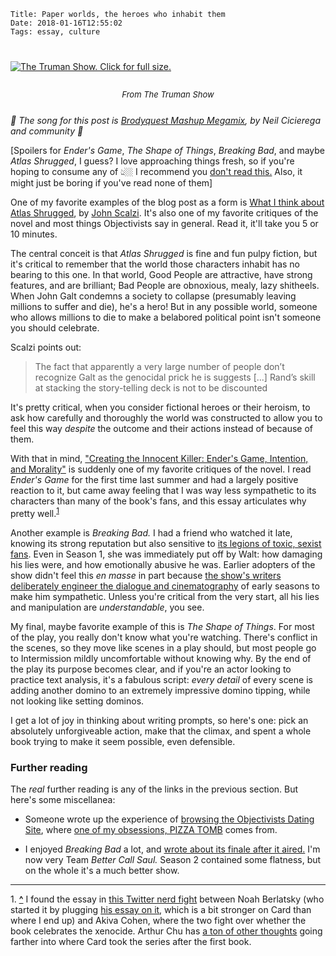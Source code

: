    Title: Paper worlds, the heroes who inhabit them
    Date: 2018-01-16T12:55:02
    Tags: essay, culture

<div class="caption-img-block" style="margin: 25px auto">
<a href="/img/2018/1/truman_show.jpg" target="blank">
  <img src="/img/2018/1/truman_show_THUMB.jpg" alt="The Truman Show. Click for full size." style="margin: 15px auto;" /></a>
<p style="font-style: italic; text-align: center; font-size: small">From <em>The Truman Show</em></p>
</div>

_🎵 The song for this post is [Brodyquest Mashup Megamix][13], by Neil Cicierega
and community 🎵_

\[Spoilers for _Ender's Game_, _The Shape of Things_, _Breaking Bad_, and maybe
_Atlas Shrugged_, I guess? I love approaching things fresh, so if you're hoping
to consume any of 👆🏼 I recommend you [don't read this.][3] Also, it might just
be boring if you've read none of them\]

One of my favorite examples of the blog post as a form is [What I think about
Atlas Shrugged][1], by [John Scalzi][7]. It's also one of my favorite critiques
of the novel and most things Objectivists say in general. Read it, it'll take
you 5 or 10 minutes.

The central conceit is that _Atlas Shrugged_ is fine and fun pulpy fiction, but
it's critical to remember that the world those characters inhabit has
no bearing to this one. In that world, Good People are attractive, have strong
features, and are brilliant; Bad People are obnoxious, mealy, lazy shitheels.
When John Galt condemns a society to collapse (presumably leaving millions to
suffer and die), he's a hero! But in any possible world, someone who allows
millions to die to make a belabored political point isn't someone you should
celebrate.

Scalzi points out:

> The fact that apparently a very large number of people don’t recognize Galt as
> the genocidal prick he is suggests [...] Rand’s skill at stacking the
> story-telling deck is not to be discounted

It's pretty critical, when you consider fictional heroes or their heroism, to
ask how carefully and thoroughly the world was constructed to allow you to feel
this way _despite_ the outcome and their actions instead of because of them.

With that in mind, ["Creating the Innocent Killer: Ender's Game, Intention, and
Morality"][2] is suddenly one of my favorite critiques of the novel. I read
_Ender's Game_ for the first time last summer and had a largely positive
reaction to it, but came away feeling that I was way less sympathetic to its 
characters than many of the book's fans, and this essay articulates why pretty
well.<sup id="place1"><a href="#footnote1">1</a></sup>

Another example is _Breaking Bad._ I had a friend who watched it late, knowing
its strong reputation but also sensitive to [its legions of toxic, sexist
fans][4]. Even in Season 1, she was immediately put off by Walt: how damaging
his lies were, and how emotionally abusive he was. Earlier adopters of the show
didn't feel this _en masse_ in part because [the show's writers deliberately
engineer the dialogue and cinematography][5] of early seasons to make him sympathetic.
Unless you're critical from the very start, all his lies and manipulation are
_understandable_, you see.

My final, maybe favorite example of this is _The Shape of Things_. For most of
the play, you really don't know what you're watching. There's conflict in the
scenes, so they move like scenes in a play should, but most people go to Intermission
mildly uncomfortable without knowing why. By the end of the play its purpose
becomes clear, and if you're an actor looking to practice text analysis, it's a
fabulous script: _every detail_ of every scene is adding another domino to an
extremely impressive domino tipping, while not looking like setting dominos.

I get a lot of joy in thinking about writing prompts, so here's one: pick an
absolutely unforgiveable action, make that the climax, and spent a whole book
trying to make it seem possible, even defensible.

<h3 id="further-reading">Further reading</h3>

The _real_ further reading is any of the links in the previous section. But
here's some miscellanea:

- Someone wrote up the experience of [browsing the Objectivists Dating Site][8],
  where [one of my obsessions, PIZZA TOMB][9] comes from.

- I enjoyed _Breaking Bad_ a lot, and [wrote about its finale after it
  aired.][6] I'm now very Team _Better Call Saul._ Season 2 contained some
  flatness, but on the whole it's a much better show.

---
<span id="footnote1">1.</span> <a href="#place1"><strong>^</strong></a>
I found the essay in [this Twitter nerd fight][11] between Noah Berlatsky (who
started it by plugging [his essay on it][10], which is a bit stronger on Card
than where I end up) and Akiva Cohen, where the two fight over whether the book
celebrates the xenocide. Arthur Chu has [a ton of other thoughts][12] going
farther into where Card took the series after the first book.


   [1]: https://whatever.scalzi.com/2010/10/01/what-i-think-about-atlas-shrugged/
   [2]: http://johnjosephkessel.wixsite.com/kessel-website/creating-the-innocent-killer
   [3]: https://i.imgur.com/IvL3OMe.jpg
   [4]: http://www.nytimes.com/2013/08/24/opinion/i-have-a-character-issue.html
   [5]: https://www.npr.org/sections/monkeysee/2013/09/27/224437071/point-of-view-how-so-many-rooted-for-breaking-bads-walter-white
   [6]: /2013/09/breaking-bad.html
   [7]: https://whatever.scalzi.com/about/a-brief-biography-of-john-scalzi/
   [8]: https://www.washingtoncitypaper.com/columns/the-sexist/blog/13118761/internal-affairs-how-ayn-rand-followers-rationalize-welcomed-rape
   [9]: https://twitter.com/SrPablo/status/791053729965412352
   [10]: https://www.salon.com/2013/09/19/orson_scott_cards_unconscionable_defense_of_genocide/
   [11]: https://twitter.com/nberlat/status/953093608512675840
   [12]: https://twitter.com/arthur_affect/status/953385837818920960
   [13]: https://www.youtube.com/watch?v=YqBLxzn6kcU
